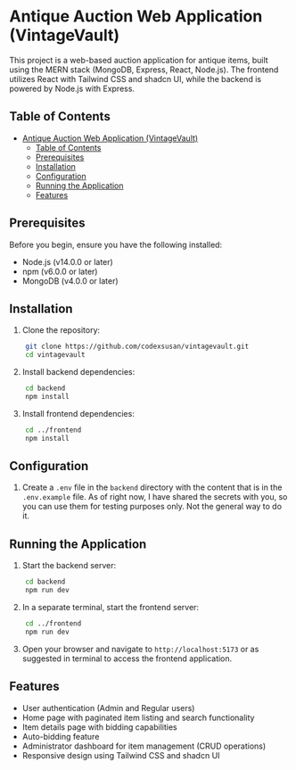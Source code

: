 # Antique Auction Web Application (VintageVault)

This project is a web-based auction application for antique items, built using the MERN stack (MongoDB, Express, React, Node.js). The frontend utilizes React with Tailwind CSS and shadcn UI, while the backend is powered by Node.js with Express.

## Table of Contents

- [Antique Auction Web Application (VintageVault)](#antique-auction-web-application-vintagevault)
  - [Table of Contents](#table-of-contents)
  - [Prerequisites](#prerequisites)
  - [Installation](#installation)
  - [Configuration](#configuration)
  - [Running the Application](#running-the-application)
  - [Features](#features)

## Prerequisites

Before you begin, ensure you have the following installed:
- Node.js (v14.0.0 or later)
- npm (v6.0.0 or later)
- MongoDB (v4.0.0 or later)

## Installation

1. Clone the repository:

```bash
    git clone https://github.com/codexsusan/vintagevault.git
    cd vintagevault
```

2. Install backend dependencies:

```bash
    cd backend
    npm install
```

3. Install frontend dependencies:

```bash
    cd ../frontend
    npm install
```

## Configuration

1. Create a `.env` file in the `backend` directory with the content that is in the `.env.example` file. As of right now, I have shared the secrets with you, so you can use them for testing purposes only. Not the general way to do it.


## Running the Application

1. Start the backend server:

```bash
    cd backend
    npm run dev
```

2. In a separate terminal, start the frontend server:

```bash
    cd ../frontend
    npm run dev
```

3. Open your browser and navigate to `http://localhost:5173` or as suggested in terminal to access the frontend application.

## Features

 - User authentication (Admin and Regular users)
 - Home page with paginated item listing and search functionality
 - Item details page with bidding capabilities
 - Auto-bidding feature
 - Administrator dashboard for item management (CRUD operations)
 - Responsive design using Tailwind CSS and shadcn UI